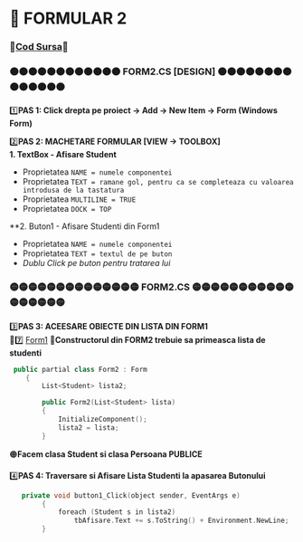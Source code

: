 # 📜 FORMULAR 2 </br>
### 🔮[Cod Sursa](https://github.com/Adriana-Giol/Programare-Aplicatii-Windows/blob/main/1.%20Laborator/4.%20Seminar%204/%5BClean%5DCiurea_Seminar4_1046/Form2.cs)🔮
### 🟠🟠🟠🟠🟠🟠🟠🟠🟠🟠🟠🟠 FORM2.CS [DESIGN] 🟠🟠🟠🟠🟠🟠🟠🟠🟠🟠🟠🟠🟠🟠
1️⃣**PAS 1: Click drepta pe proiect -> Add -> New Item -> Form (Windows Form)**</br>

2️⃣**PAS 2: MACHETARE FORMULAR [VIEW -> TOOLBOX]**</br>
**1. TextBox - Afisare Student**
- Proprietatea `NAME = numele componentei` </br>
- Proprietatea `TEXT = ramane gol, pentru ca se completeaza cu valoarea introdusa de la tastatura`</br>
- Proprietatea `MULTILINE = TRUE`</br>
- Proprietatea `DOCK = TOP`</br>

**2. Buton1 - Afisare Studenti din Form1
- Proprietatea `NAME = numele componentei` </br>
- Proprietatea `TEXT = textul de pe buton`</br>
- *Dublu Click pe buton pentru tratarea lui*

### 🟡🟡🟡🟡🟡🟡🟡🟡🟡🟡🟡🟡🟡🟡 FORM2.CS  🟡🟡🟡🟡🟡🟡🟡🟡🟡🟡🟡🟡🟡🟡🟡🟡🟡
3️⃣**PAS 3: ACEESARE OBIECTE DIN LISTA DIN FORM1**</br>
🔀7️⃣ [Form1](https://github.com/Adriana-Giol/Programare-Aplicatii-Windows/blob/main/3.%20README/S4.Formular1.md)
🔴**Constructorul din FORM2 trebuie sa primeasca lista de studenti**</br>
```cpp
 public partial class Form2 : Form
    {
        List<Student> lista2;

        public Form2(List<Student> lista)
        {
            InitializeComponent();
            lista2 = lista;
        }
```
🟠**Facem clasa Student si clasa Persoana PUBLICE**</br>

4️⃣**PAS 4: Traversare si Afisare Lista Studenti la apasarea Butonului**</br>
```cpp
   private void button1_Click(object sender, EventArgs e)
        {
            foreach (Student s in lista2)
                tbAfisare.Text += s.ToString() + Environment.NewLine;
        }

```

